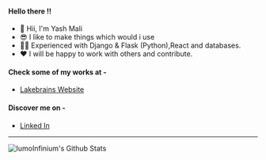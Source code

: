 #### Hello there !!

- 👋 Hii, I'm Yash Mali
- 😎 I like to make things which would i use
- 👨‍💻 Experienced with Django & Flask (Python),React and databases. 
- ❤  I will be happy to work with others and contribute.

#### Check some of my works at -

- [Lakebrains Website](https://www.idealeads.in/lead-gen)
  
#### Discover me on -

- [Linked In](https://www.linkedin.com/in/yash-mali/)

---

<img align="left" alt="IumoInfinium's  Github Stats" src="https://github-readme-stats.vercel.app/api?username=IumoInfinium&show_icons=true&theme=radical&hide_border=true&count_private=true" />

<!-- 
[![Top Langs](https://github-readme-stats.vercel.app/api/top-langs/?username=IumoInfinium)](https://github.com/IumoInfinium/editoe/) -->
